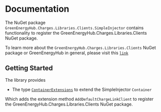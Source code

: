 # Documentation

The NuGet package `GreenEnergyHub.Charges.Libraries.Clients.SimpleInjector` contains functionality to register the GreenEnergyHub.Charges.Libraries.Clients NuGet package.

To learn more about the `GreenEnergyHub.Charges.Libraries.Clients` NuGet package or GreenEnergyHub in general, please visit this [`link`](https://www.nuget.org/packages/Energinet.DataHub.Charges.Clients/)

## Getting Started

The library provides

- The type [`ContainerExtensions`](https://github.com/Energinet-DataHub/geh-charges/blob/main/source/Energinet.Charges.Libraries/source/Energinet.DataHub.Charges.Clients.SimpleInjector/ContainerExtensons.cs) to extend the SimpleInjector `Container`

Which adds the extension method `AddDefaultChargeLinkClient` to register the GreenEnergyHub.Charges.Libraries.Clients NuGet package.
